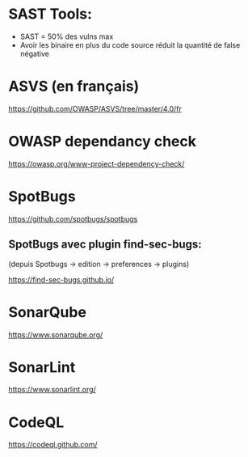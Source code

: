 # SAST Tools:

- SAST = 50% des vulns max
- Avoir les binaire en plus du code source réduit la quantité de false négative

# ASVS (en français)

https://github.com/OWASP/ASVS/tree/master/4.0/fr

# OWASP dependancy check

https://owasp.org/www-project-dependency-check/

# SpotBugs

https://github.com/spotbugs/spotbugs

## SpotBugs avec plugin find-sec-bugs: 

(depuis Spotbugs -> edition -> preferences -> plugins)

https://find-sec-bugs.github.io/

# SonarQube

https://www.sonarqube.org/

# SonarLint

https://www.sonarlint.org/

# CodeQL

https://codeql.github.com/